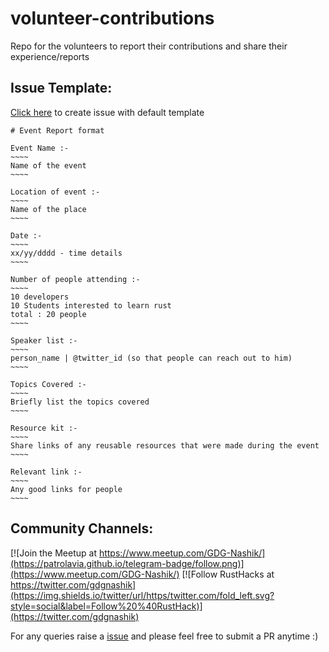 # volunteer-contributions
Repo for the volunteers to report their contributions and share their experience/reports

## Issue Template:

[Click here](https://github.com/gdgnashik/volunteer-contributions/issues/new?template=Event_issue_format.md) to create issue with default template

```
# Event Report format

Event Name :- 
~~~~
Name of the event
~~~~

Location of event :- 
~~~~
Name of the place
~~~~

Date :-
~~~~
xx/yy/dddd - time details
~~~~

Number of people attending :-
~~~~
10 developers
10 Students interested to learn rust
total : 20 people
~~~~

Speaker list :-
~~~~
person_name | @twitter_id (so that people can reach out to him)
~~~~

Topics Covered :- 
~~~~
Briefly list the topics covered
~~~~

Resource kit :- 
~~~~
Share links of any reusable resources that were made during the event
~~~~

Relevant link :- 
~~~~
Any good links for people
~~~~
```

## Community Channels: 
[![Join the Meetup at https://www.meetup.com/GDG-Nashik/](https://patrolavia.github.io/telegram-badge/follow.png)](https://www.meetup.com/GDG-Nashik/)
[![Follow RustHacks at https://twitter.com/gdgnashik](https://img.shields.io/twitter/url/https/twitter.com/fold_left.svg?style=social&label=Follow%20%40RustHack)](https://twitter.com/gdgnashik)


For any queries raise a [issue](https://github.com/gdgnashik/volunteer-contributions/issues) and please feel free to submit a PR anytime :) 
